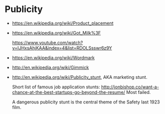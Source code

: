 # Publicity

-   <https://en.wikipedia.org/wiki/Product_placement>

-   <https://en.wikipedia.org/wiki/Got_Milk%3F>

    <https://www.youtube.com/watch?v=IJHxsAhjKAA&index=4&list=RDOLSsswr6z9Y>

-   <https://en.wikipedia.org/wiki/Wordmark>

-   <http://en.wikipedia.org/wiki/Gimmick>

-   <http://en.wikipedia.org/wiki/Publicity_stunt>, AKA marketing stunt.

    Short list of famous job application stunts: <http://jonbishop.co/want-a-chance-at-the-best-startups-go-beyond-the-resume/> Most failed.

    A dangerous publicity stunt is the central theme of the Safety last 1923 film.
